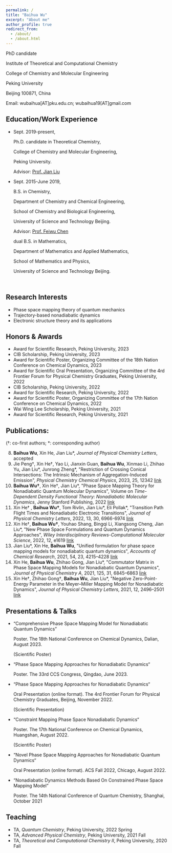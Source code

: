 ```yaml
---
permalink: /
title: "Baihua Wu"
excerpt: "About me"
author_profile: true
redirect_from: 
  - /about/
  - /about.html
---
```


<!-- #### **Baihua Wu** -->

PhD candidate 

Institute of Theoretical and Computational Chemistry

College of Chemistry and Molecular Engineering

Peking University

Beijing 100871, China

Email: wubaihua[AT]pku.edu.cn;   wubaihua19[AT]gmail.com



## Education/Work Experience

- Sept. 2019-present, 

  Ph.D. candidate in Theoretical Chemistry,

  College of Chemistry and Molecular Engineering, 

  Peking University. 

  Advisor: [Prof. Jian Liu](http://jianliugroup.pku.edu.cn/index.html)

- Sept. 2015-June 2019, 

  B.S. in Chemistry,

  Department of Chemistry and Chemical Engineering,

  School of Chemistry and Biological Engineering, 

  University of Science and Technology Beijing. 

  Advisor: [Prof. Feiwu Chen](http://en.huasheng.ustb.edu.cn/Faculty/Chemicalengineering/2019-10-12/13.html)

  

  dual B.S. in Mathematics,

  Department of Mathematics and Applied Mathematics,

  School of Mathematics and Physics, 

  University of Science and Technology Beijing. 

​		



## Research Interests

* Phase space mapping theory of quantum mechanics
* Trajectory-based nonadiabatic dynamics
* Electronic structure theory and its applications



## Honors & Awards
* Award for Scientific Research, Peking University, 2023
* CIB Scholarship, Peking University, 2023
* Award for Scientific Poster, Organizing Committee of the 18th Nation Conference on Chemical Dynamics, 2023
* Award for Scientific Oral Presentation, Organizing Committee of the 4rd Frontier Forum for Physical Chemistry Graduates, Peking University, 2022
* CIB Scholarship, Peking University, 2022
* Award for Scientific Research, Peking University, 2022
* Award for Scientific Poster, Organizing Committee of the 17th Nation Conference on Chemical Dynamics, 2022
* Wai Wing Lee Scholarship, Peking University, 2021
* Award for Scientific Research, Peking University, 2021

## Publications:

(†: co-first authors; \*: corresponding author)

8. **Baihua Wu**, Xin He, Jian Liu\*, *Journal of Physical Chemistry Letters*, accepted
7. Jie Peng†, Xin He†, Yao Li, Jianxin Guan, **Baihua Wu**, Xinmao Li, Zhihao Yu, Jian Liu\*, Junrong Zheng\*, "Restriction of Crossing Conical Intersections: The Intrinsic Mechanism of Aggregation-Induced Emission", *Physical Chemistry Chemical Physics*, 2023, 25, 12342 [link](https://doi.org/10.1039/d2cp05256c)
6. **Baihua Wu†**, Xin He†, Jian Liu\*, "Phase Space Mapping Theory for Nonadiabatic Quantum Molecular Dynamics", Volume on *Time-Dependent Density Functional Theory: Nonadiabatic Molecular Dynamics*, Jenny Stanford Publishing, 2022 [link](https://www.taylorfrancis.com/chapters/edit/10.1201/9781003319214-11/)
5. Xin He† , **Baihua Wu†**, Tom Rivlin, Jian Liu\*, Eli Pollak\*, "Transition Path Flight Times and Nonadiabatic Electronic Transitions", *Journal of Physical Chemistry Letters*, 2022, 13, 30, 6966-6974 [link](https://pubs.acs.org/doi/10.1021/acs.jpclett.2c01425)
4. Xin He†, **Baihua Wu†**, Youhao Shang, Bingqi Li, Xiangsong Cheng, Jian Liu\*, "New Phase Space Formulations and Quantum Dynamics Approaches", *Wiley Interdisciplinary Reviews-Computational Molecular Science*, 2022, 12, e1619 [link](https://doi.org/10.1002/wcms.1619) 
3. Jian Liu\*, Xin He, **Baihua Wu**, "Unified formulation for phase space mapping models for nonadiabatic quantum dynamics", *Accounts of Chemical Research*, 2021, 54, 23, 4215–4228 [link](https://doi.org/10.1021/acs.accounts.1c00511) 
2. Xin He, **Baihua Wu**, Zhihao Gong, Jian Liu\*, "Commutator Matrix in Phase Space Mapping Models for Nonadiabatic Quantum Dynamics", *Journal of Physical Chemistry A*, 2021, 125, 31, 6845–6863 [link](https://doi.org/10.1021/acs.jpca.1c04429) 
1. Xin He†, Zhihao Gong†, **Baihua Wu**, Jian Liu\*, "Negative Zero-Point-Energy Parameter in the Meyer–Miller Mapping Model for Nonadiabatic Dynamics", *Journal of Physical Chemistry Letters*, 2021, 12, 2496–2501 [link](https://pubs.acs.org/doi/full/10.1021/acs.jpclett.1c00232) 

## Presentations & Talks
* “Comprehensive Phase Space Mapping Model for Nonadiabatic Quantum Dynamics”

  Poster. The 18th National Conference on Chemical Dynamics, Dalian, August 2023.

  (Scientific Poster)

* “Phase Space Mapping Approaches for Nonadiabatic Dynamics“

  Poster. The 33rd CCS Congress, Qingdao, June 2023.

* “Phase Space Mapping Approaches for Nonadiabatic Dynamics“

  Oral Presentation (online format). The 4rd Frontier Forum for Physical Chemistry Graduates, Beijing, November 2022.

  (Scientific Presentation)

* “Constraint Mapping Phase Space Nonadiabatic Dynamics“

  Poster. The 17th National Conference on Chemical Dynamics, Huangshan, August 2022.

  (Scientific Poster)

* “Novel Phase Space Mapping Approaches for Nonadiabatic Quantum Dynamics“

  Oral Presentation (online format). ACS Fall 2022, Chicago, August 2022.

* “Nonadiabatic Dynamics Methods Based On Constrained Phase Space Mapping Model“

  Poster. The 14th National Conference of Quantum Chemistry, Shanghai, October 2021



## Teaching

* TA, *Quantum Chemistry*, Peking University, 2022 Spring
* TA, *Advanced Physical Chemistry*, Peking University, 2021 Fall
* TA, *Theoretical and Computational Chemistry II*, Peking University, 2020 Fall